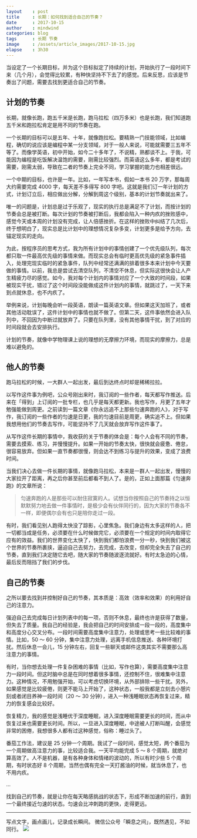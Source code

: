 ```yaml
---
layout    : post
title     : 长期：如何找到适合自己的节奏？
date      : 2017-10-15
author    : mindwind
categories: blog
tags      : 长期 节奏
image     : /assets/article_images/2017-10-15.jpg
elapse    : 3h30
---
```



当设定了一个长期目标，并为这个目标拟定了持续的计划，开始执行了一段时间下来（几个月），会觉得比较累，有种快坚持不下去了的感觉。后来反思，应该是节奏出了问题，需要去找到更适合自己的节奏。


## 计划的节奏
长期，就像长跑，跑五千米是长跑，跑马拉松（四万多米）也是长跑，我们知道跑五千米和跑拉松肯定是用不同的节奏在跑。

一个长期的目标可以是五年、十年，就像跑拉松。要精熟一门技能领域，比如编程，确切的说应该是编程中某一分支领域，对于一般人来说，可能就需要三五年不等了。而像学英语，初中开始，如今二十多年了，不说精，熟都谈不上。于我，可能因为编程是吃饭解决温饱的需要，刚需比较强烈。而英语这么多年，都是考试的需要，刚需太弱，导致在二者的节奏上完全不同，学习掌握的能力也相差很远。

一个中期的目标，也许是一年。比如，一年写本书，假如一本书 20 万字，那每周大约需要完成 4000 字，每天差不多得写 800 字吧。这就是我们订一年计划的方式，计划订立后，相应做出分解，分解到周这个级别，基本的计划节奏就出来了。

唯一的问题是，计划总是过于乐观了，现实的执行总是满足不了计划，而按计划的节奏会总是被打断。每次计划的节奏被打断后，我都会陷入一种内疚的挫败感中，感觉今天或本周的计划没有完成，让人倍感挫折。在这样的挫败中纠结了几次后，终于想明白了，现实总是比计划中的理想情况复杂多变，计划更多是给予方向，去锚定现实的走向。

为此，按程序员的思考方式，我为所有计划中的事情创建了一个优先级队列，每次都只取一件最高优先级的事情来做。而现实总会有临时更高优先级的紧急事件插入，处理完现实临时的紧急事件，队列中经常还满满的排着很多本来计划中今天要做的事情。以前，我总是尝试去清空队列，不清空不休息，但实际这很快会让人产生精疲力尽的感觉。如今，我对每个计划内的事情对应了一个大致的时间段，如果被现实干扰，错过了这个时间段没能做成这件计划内的事情，就跳过了，一天下来到点就休息，也不内疚了。

举例来说，计划每晚会听一段英语，朗读一篇英语文章。但如果这天加班了，或者其他活动耽误了，这件计划中的事情也就不做了。但第二天，这件事依然会进入队列中，不回因为中断过就放弃了。只要在队列里，没有其他事情干扰，到了对应的时间段就会去安排执行。

计划的节奏，就像中学物理课上说的理想的无摩擦力环境，而现实的摩擦力，总是难以避免的。


## 他人的节奏
跑马拉松的时候，一大群人一起出发，最后到达终点时却是稀稀拉拉。

以写作这件事为例吧，公众号刚出来时，我订阅的一些作者，每天都写作推送。后来在「得到」上订阅的一批专栏，也几乎是每天都更新。我也写作，月更了五年才勉强能做到周更。之前读到一篇文章《你永远追不上那些匀速奔跑的人》，对于写作，我订阅的一些作者的匀速是日更，我的匀速目前是周更，确实追不上。但如果我想用他们的节奏去写作，可能坚持不了几天就会放弃写作这件事了。

从写作这件长期的事情中，我收获的关于节奏的体会是：每个人会有不同的节奏，需要去摸索、练习，并慢慢提升。如果一开始的节奏太快，很快就会疲惫、倦怠，很容易放弃。但如果一直节奏都很慢，则会达不到练习与提升的效果，变成了浪费时间。

当我们决心去做一件长期的事情，就像跑马拉松，本来是一群人一起出发，慢慢的大家拉开了距离，再之后你甚至前后都看不到人了。是的，正如上面那篇《匀速奔跑》的文章所说：

  > 匀速奔跑的人是那些可以耐住寂寞的人。试想当你按照自己的节奏持之以恒默默努力地去做一件事情时，是极少会有伙伴同行的，因为大家的节奏各不一样，即便偶尔会有也只是陪你走过一段。

有时，我们看见别人跑得太快没了踪影，心里焦急。我们身边有太多这样的人，把一切都当成是任务，必须要在什么时候做完它，必须要在一个规定的时间内取得它应有的效益。我们的世界变化太快了，快到我们都怕浪费一分一秒，快到我们被这个世界的节奏所裹挟，逼迫自己去努力，去完成，去改变，但却完全失去了自己的节奏，直到我们决定随它去吧，随大家的节奏随波逐流就好。有时太急迫的心情，最后反而阻挡了我们的步伐。


## 自己的节奏
之所以要去找到并控制好自己的节奏，其本质是：高效（效率和效果）的利用好自己的注意力。

强迫自己去完成每日计划列表中的每一项，否则不休息，最终也许是获得了数量，但失去了质量。我自己的经验是，我会把自己的时间安排成一段一段的，高度集中和高度分心交叉分布。一段时间需要高度集中注意力，处理或思考一些比较难的事情。比如，50 ～ 60 分钟，集中注意力处理，远离手机信息推送、各种环境打扰。然后休息一会儿，15 分钟左右，回复一些聊天或邮件这类其实不需要那么高注意力的事情。

有时，当你想去处理一件复杂困难的事情（比如，写作也算），需要高度集中注意力一段时间。但这时脑中总是在同时想着很多事情，还控制不住，很难集中注意力。这种情况，不用勉强开始，可以考虑切换环境，从外部排除一些干扰。另外，如果感觉是比较疲倦，则更不能马上开始了，这种状态，一般我都是立刻去小憩片刻或者闭目养神一段时间（20 ～ 30 分钟），进入一种浅睡眠状态再恢复过来，精力的恢复感会比较好。

恢复精力，我的感觉是浅睡优于深度睡眠，进入深度睡眠需要更长的时间，而从中恢复过来也需要更长时间。所以，一旦进入深度睡眠，中途被人打断叫醒，会感觉非常的困倦，我想很多人都有过这种感觉，俗称：睡过头了。

番茄工作法，建议是 25 分钟一个周期。我试了一段时间，感觉太短，两个番茄为一个周期做高注意力的事，比较适合我。一天平均能完成 5 ～ 8 个周期，就绝对算高效了。人不是机器，是有各种身体和情绪的波动的，所以有时少些 5 个周期，有时状态好 8 个周期，当然也偶有完全一天打酱油的时候，就当休息了，也不用内疚。

...

找到自己的节奏，就是让你在每天略感挑战的状态下，形成不断加速的前行，直到一个最终接近匀速的状态。匀速会比冲刺跑的更快，走得更远。


---
写点文字，画点画儿，记录成长瞬间。
微信公众号「瞬息之间」，既然遇见，不如同行。
![](/assets/images/qrcode_wechat_avatar.jpg)
